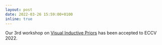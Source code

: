 ```yaml
---
layout: post
date: 2022-03-26 15:59:00+0100
inline: true
---
```


Our 3rd workshop on [Visual Inductive Priors](https://vipriors.github.io) has been accepted to ECCV 2022.
